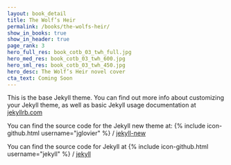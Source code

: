 ```yaml
---
layout: book_detail
title: The Wolf’s Heir
permalink: /books/the-wolfs-heir/
show_in_books: true
show_in_header: true
page_rank: 3
hero_full_res: book_cotb_03_twh_full.jpg
hero_med_res: book_cotb_03_twh_600.jpg
hero_sml_res: book_cotb_03_twh_450.jpg
hero_desc: The Wolf’s Heir novel cover
cta_text: Coming Soon
---
```


This is the base Jekyll theme. You can find out more info about customizing your Jekyll theme, as well as basic Jekyll usage documentation at [jekyllrb.com](http://jekyllrb.com/)

You can find the source code for the Jekyll new theme at:
{% include icon-github.html username="jglovier" %} /
[jekyll-new](https://github.com/jglovier/jekyll-new)

You can find the source code for Jekyll at
{% include icon-github.html username="jekyll" %} /
[jekyll](https://github.com/jekyll/jekyll)
